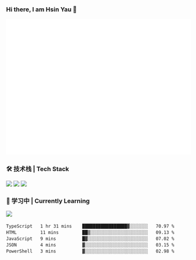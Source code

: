 ### Hi there, I am Hsin Yau 👋 
![Metrics](./github-metrics.svg)

### 🛠 技术栈 | Tech Stack
![](https://skillicons.dev/icons?i=html,css,js,ts,sass,jquery,bootstrap,vue&theme=light) 
![](https://skillicons.dev/icons?i=vite,nuxtjs,webpack,tailwindcss,windicss,nodejs,express,markdown&theme=light)
![](https://skillicons.dev/icons?i=mysql,mongodb,git,pug,vscode,idea,ps,figma&theme=light)

### 📖 学习中 | Currently Learning

![](https://skillicons.dev/icons?i=react,nextjs,svelte,nestjs,nginx,docker,rollupjs&theme=light)

<!--START_SECTION:waka-->

```txt
TypeScript   1 hr 31 mins    █████████████████▓░░░░░░░   70.97 %
HTML         11 mins         ██▒░░░░░░░░░░░░░░░░░░░░░░   09.13 %
JavaScript   9 mins          █▓░░░░░░░░░░░░░░░░░░░░░░░   07.02 %
JSON         4 mins          ▓░░░░░░░░░░░░░░░░░░░░░░░░   03.15 %
PowerShell   3 mins          ▓░░░░░░░░░░░░░░░░░░░░░░░░   02.98 %
```

<!--END_SECTION:waka-->
